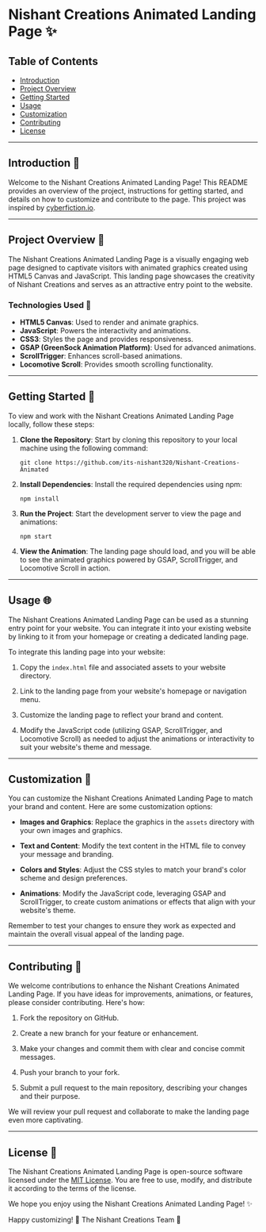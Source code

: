 # Nishant Creations Animated Landing Page ✨

## Table of Contents
- [Introduction](#introduction)
- [Project Overview](#project-overview)
- [Getting Started](#getting-started)
- [Usage](#usage)
- [Customization](#customization)
- [Contributing](#contributing)
- [License](#license)

---

## Introduction 🌟

Welcome to the Nishant Creations Animated Landing Page! This README provides an overview of the project, instructions for getting started, and details on how to customize and contribute to the page. This project was inspired by [cyberfiction.io](https://cyberfiction.io/).

---

## Project Overview 🎨

The Nishant Creations Animated Landing Page is a visually engaging web page designed to captivate visitors with animated graphics created using HTML5 Canvas and JavaScript. This landing page showcases the creativity of Nishant Creations and serves as an attractive entry point to the website.

### Technologies Used 🚀

- **HTML5 Canvas**: Used to render and animate graphics.
- **JavaScript**: Powers the interactivity and animations.
- **CSS3**: Styles the page and provides responsiveness.
- **GSAP (GreenSock Animation Platform)**: Used for advanced animations.
- **ScrollTrigger**: Enhances scroll-based animations.
- **Locomotive Scroll**: Provides smooth scrolling functionality.

---

## Getting Started 🚀

To view and work with the Nishant Creations Animated Landing Page locally, follow these steps:

1. **Clone the Repository**: Start by cloning this repository to your local machine using the following command:

   ```
   git clone https://github.com/its-nishant320/Nishant-Creations-Animated
   ```

2. **Install Dependencies**: Install the required dependencies using npm:

   ```
   npm install
   ```

3. **Run the Project**: Start the development server to view the page and animations:

   ```
   npm start
   ```

4. **View the Animation**: The landing page should load, and you will be able to see the animated graphics powered by GSAP, ScrollTrigger, and Locomotive Scroll in action.

---

## Usage 🌐

The Nishant Creations Animated Landing Page can be used as a stunning entry point for your website. You can integrate it into your existing website by linking to it from your homepage or creating a dedicated landing page.

To integrate this landing page into your website:

1. Copy the `index.html` file and associated assets to your website directory.

2. Link to the landing page from your website's homepage or navigation menu.

3. Customize the landing page to reflect your brand and content.

4. Modify the JavaScript code (utilizing GSAP, ScrollTrigger, and Locomotive Scroll) as needed to adjust the animations or interactivity to suit your website's theme and message.

---

## Customization 🎨

You can customize the Nishant Creations Animated Landing Page to match your brand and content. Here are some customization options:

- **Images and Graphics**: Replace the graphics in the `assets` directory with your own images and graphics.

- **Text and Content**: Modify the text content in the HTML file to convey your message and branding.

- **Colors and Styles**: Adjust the CSS styles to match your brand's color scheme and design preferences.

- **Animations**: Modify the JavaScript code, leveraging GSAP and ScrollTrigger, to create custom animations or effects that align with your website's theme.

Remember to test your changes to ensure they work as expected and maintain the overall visual appeal of the landing page.

---

## Contributing 🤝

We welcome contributions to enhance the Nishant Creations Animated Landing Page. If you have ideas for improvements, animations, or features, please consider contributing. Here's how:

1. Fork the repository on GitHub.

2. Create a new branch for your feature or enhancement.

3. Make your changes and commit them with clear and concise commit messages.

4. Push your branch to your fork.

5. Submit a pull request to the main repository, describing your changes and their purpose.

We will review your pull request and collaborate to make the landing page even more captivating.

---

## License 📜

The Nishant Creations Animated Landing Page is open-source software licensed under the [MIT License](LICENSE.md). You are free to use, modify, and distribute it according to the terms of the license.

We hope you enjoy using the Nishant Creations Animated Landing Page! ✨

Happy customizing! 🎉
The Nishant Creations Team 🚀
